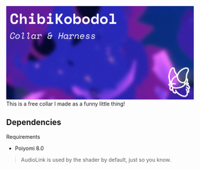 <img src="https://github.com/lumeyisnotyou/KobodolCollar/blob/main/CollarHarness.png?raw=true">
This is a free collar I made as a funny little thing!

## Dependencies
Requirements
- Poiyomi 8.0

> AudioLink is used by the shader by default, just so you know.
